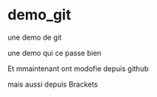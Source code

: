 # demo_git
une demo de git

une demo qui ce passe bien

Et mmaintenant ont modofie depuis github

mais aussi depuis Brackets